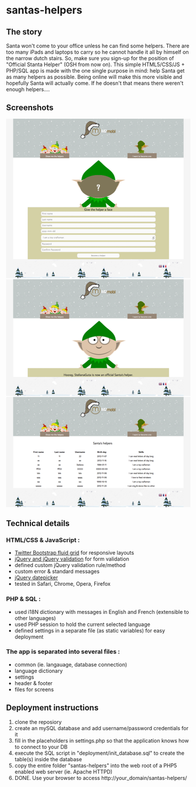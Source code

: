 santas-helpers
==============

The story
-------

Santa won't come to your office unless he can find some helpers. There are too many
iPads and laptops to carry so he cannot handle it all by himself on the narrow dutch stairs.
So, make sure you sign-up for the position of "Official Stanta Helper" (OSH from now on).
This simple  HTML5/CSS/JS + PHP/SQL app is made with the one single purpose in mind: help Santa
get as many helpers as possible. Being online will make this more visible and hopefully Santa
will actually come. If he doesn't that means there weren't enough helpers....

Screenshots
-------

![Signup](https://github.com/stelianaguta/santas-helpers/blob/master/screenshots/santas_helpers_signup.png)
![Thank you](https://github.com/stelianaguta/santas-helpers/blob/master/screenshots/santas_helpers_thankyou.png)
![List](https://github.com/stelianaguta/santas-helpers/blob/master/screenshots/santas_helpers_list.png)

Technical details
-------

### HTML/CSS & JavaScript :
* [Twitter Bootstrap fluid grid](http://twitter.github.com/bootstrap/scaffolding.html#fluidGridSystem) for responsive layouts 
* [jQuery and jQuery validation](http://docs.jquery.com/Plugins/Validation) for form validation
* defined custom jQuery validation rule/method
* custom error & standard messages
* [jQuery datepicker](http://jqueryui.com/datepicker/)
* tested in Safari, Chrome, Opera, Firefox

### PHP & SQL :
* used i18N dictionary with messages in English and French (extensible to other languages)
* used PHP session to hold the current selected language
* defined settings in a separate file (as static variables) for easy deployment
	
### The app is separated into several files : 
* common  (ie. langauage, database connection)
* language dictionary
* settings
* header & footer
* files for screens

Deployment instructions
-------
1. clone the reposiory
2. create an mySQL database and add username/password credentials for it
3. fill in the placeholders in settings.php so that the application knows how to connect to your DB
4. execute the SQL script in "deployment/init_database.sql" to create the table(s) inside the database 
5. copy the entire folder "santas-helpers" into the web root of a PHP5 enabled web server (ie. Apache HTTPD)
6. DONE. Use your browser to access http://your_domain/santas-helpers/  